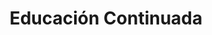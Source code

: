 ---
layout: default

title: Educación Continuada
description: sadasdsa

menus: services

permalink: /servicios/educacion-continuada/
---